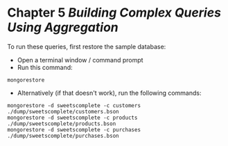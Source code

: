 # Chapter 5 _Building Complex Queries Using Aggregation_

To run these queries, first restore the sample database:
* Open a terminal window / command prompt
* Run this command:
```
mongorestore
```
* Alternatively (if that doesn't work), run the following commands:
```
mongorestore -d sweetscomplete -c customers ./dump/sweetscomplete/customers.bson
mongorestore -d sweetscomplete -c products ./dump/sweetscomplete/products.bson
mongorestore -d sweetscomplete -c purchases ./dump/sweetscomplete/purchases.bson
```



